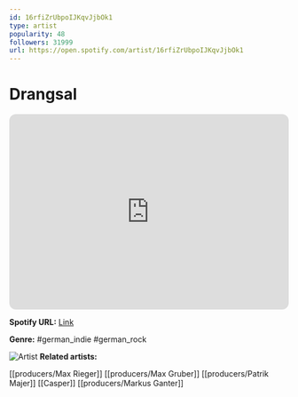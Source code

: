 ```yaml
---
id: 16rfiZrUbpoIJKqvJjbOk1
type: artist
popularity: 48
followers: 31999
url: https://open.spotify.com/artist/16rfiZrUbpoIJKqvJjbOk1
---
```

# Drangsal

<iframe style="border-radius:12px" src="https://open.spotify.com/embed/artist/16rfiZrUbpoIJKqvJjbOk1" width="100%" height="352" frameBorder="0" allowfullscreen="" allow="autoplay; clipboard-write; encrypted-media; fullscreen; picture-in-picture" loading="lazy"></iframe>

**Spotify URL:** [Link](https://open.spotify.com/artist/16rfiZrUbpoIJKqvJjbOk1)

**Genre:**  #german_indie #german_rock

![Artist](https://i.scdn.co/image/ab6761610000e5eba86409380e727e5d8af9471f)
**Related artists:**

[[producers/Max Rieger]]
[[producers/Max Gruber]]
[[producers/Patrik Majer]]
[[Casper]]
[[producers/Markus Ganter]]
